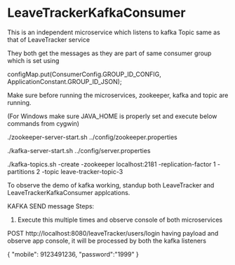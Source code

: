 # LeaveTrackerKafkaConsumer

This is an independent microservice which listens to kafka Topic same as that of LeaveTracker service

They both get the messages as they are part of same consumer group which is set using 

configMap.put(ConsumerConfig.GROUP_ID_CONFIG, ApplicationConstant.GROUP_ID_JSON);

Make sure before running the microservices, zookeeper, kafka and topic are running.

(For Windows make sure JAVA_HOME is properly set and execute below commands from cygwin)

./zookeeper-server-start.sh ../config/zookeeper.properties

./kafka-server-start.sh ../config/server.properties

./kafka-topics.sh -create -zookeeper localhost:2181 -replication-factor 1 -partitions 2 -topic leave-tracker-topic-3

To observe the demo of kafka working, standup both LeaveTracker and LeaveTrackerKafkaConsumer applcations.

KAFKA SEND message 
Steps:

1. Execute this multiple times and observe console of both microservices

POST http://localhost:8080/leaveTracker/users/login having payload and observe app console, it will be processed by both the kafka listeners

{
	"mobile": 9123491236,
	"password":"1999"
}
